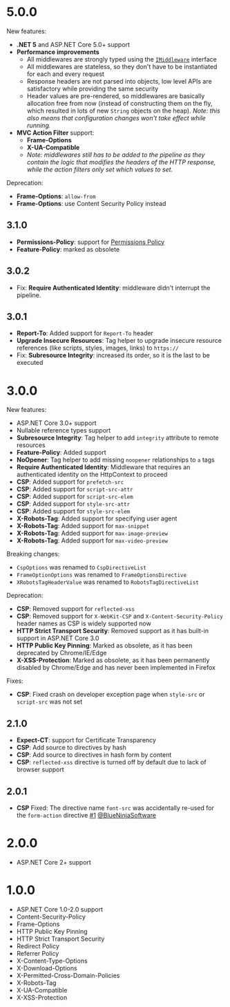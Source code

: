 # 5.0.0
New features:
 - **.NET 5** and ASP.NET Core 5.0+ support
 - **Performance improvements**
   - All middlewares are strongly typed using the [`IMiddleware`](https://docs.microsoft.com/en-us/dotnet/api/microsoft.aspnetcore.http.imiddleware) interface
   - All middlewares are stateless, so they don't have to be instantiated for each and every request
   - Response headers are not parsed into objects, low level APIs are satisfactory while providing the same security
   - Header values are pre-rendered, so middlewares are basically allocation free from now (instead of constructing them on the fly, which resulted in lots of new `String` objects on the heap). *Note: this also means that configuration changes won't take effect while running.*
 - **MVC Action Filter** support:
   - **Frame-Options**
   - **X-UA-Compatible**
   - *Note: middlewares still has to be added to the pipeline as they contain the logic that modifies the headers of the HTTP response, while the action filters only set which values to set.*

Deprecation:
 - **Frame-Options**: `allow-from`
 - **Frame-Options**: use Content Security Policy instead

## 3.1.0
 - **Permissions-Policy**: support for [Permissions Policy](https://w3c.github.io/webappsec-permissions-policy/)
 - **Feature-Policy**: marked as obsolete

## 3.0.2
 - Fix: **Require Authenticated Identity**: middleware didn't interrupt the pipeline.

## 3.0.1
 - **Report-To**: Added support for `Report-To` header
 - **Upgrade Insecure Resources**: Tag helper to upgrade insecure resource references (like scripts, styles, images, links) to `https://`
 - Fix: **Subresource Integrity**: increased its order, so it is the last to be executed

# 3.0.0
New features:
 - ASP.NET Core 3.0+ support
 - Nullable reference types support
 - **Subresource Integrity**: Tag helper to add `integrity` attribute to remote resources
 - **Feature-Policy**: Added support
 - **NoOpener**: Tag helper to add missing `noopener` relationships to `a` tags
 - **Require Authenticated Identity**: Middleware that requires an authenticated identity on the HttpContext to proceed
 - **CSP**: Added support for `prefetch-src`
 - **CSP**: Added support for `script-src-attr`
 - **CSP**: Added support for `script-src-elem`
 - **CSP**: Added support for `style-src-attr`
 - **CSP**: Added support for `style-src-elem`
 - **X-Robots-Tag**: Added support for specifying user agent
 - **X-Robots-Tag**: Added support for `max-snippet`
 - **X-Robots-Tag**: Added support for `max-image-preview`
 - **X-Robots-Tag**: Added support for `max-video-preview`

Breaking changes:
 - `CspOptions` was renamed to `CspDirectiveList`
 - `FrameOptionOptions` was renamed to `FrameOptionsDirective`
 - `XRobotsTagHeaderValue` was renamed to `RobotsTagDirectiveList`

Deprecation:
 - **CSP**: Removed support for `reflected-xss`
 - **CSP**: Removed support for `X-WebKit-CSP` and `X-Content-Security-Policy` header names as CSP is widely supported now
 - **HTTP Strict Transport Security**: Removed support as it has built-in support in ASP.NET Core 3.0
 - **HTTP Public Key Pinning**: Marked as obsolete, as it has been deprecated by Chrome/IE/Edge
 - **X-XSS-Protection**: Marked as obsolete, as it has been permanently disabled by Chrome/Edge and has never been implemented in Firefox

Fixes:
 - **CSP**: Fixed crash on developer exception page when `style-src` or `script-src` was not set


## 2.1.0
- **Expect-CT**: support for Certificate Transparency
- **CSP**: Add source to directives by hash
- **CSP**: Add source to directives in hash form by content
- **CSP**: `reflected-xss` directive is turned off by default due to lack of browser support

## 2.0.1
- **CSP** Fixed: The directive name `font-src` was accidentally re-used for the `form-action` directive [#1](https://github.com/Peter-Juhasz/aspnetcoresecurity/pull/1) [@BlueNinjaSoftware](https://github.com/BlueNinjaSoftware)

# 2.0.0
- ASP.NET Core 2+ support

# 1.0.0
- ASP.NET Core 1.0-2.0 support
- Content-Security-Policy
- Frame-Options
- HTTP Public Key Pinning
- HTTP Strict Transport Security
- Redirect Policy
- Referrer Policy
- X-Content-Type-Options
- X-Download-Options
- X-Permitted-Cross-Domain-Policies
- X-Robots-Tag
- X-UA-Compatible
- X-XSS-Protection
